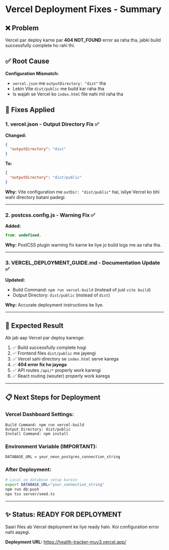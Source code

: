 # Vercel Deployment Fixes - Summary

## ❌ Problem
Vercel par deploy karne par **404 NOT_FOUND** error aa raha tha, jabki build successfully complete ho rahi thi.

## ✅ Root Cause
**Configuration Mismatch:**
- `vercel.json` me `outputDirectory: "dist"` tha
- Lekin Vite `dist/public` me build kar raha tha
- Is wajah se Vercel ko `index.html` file nahi mil raha tha

## 🔧 Fixes Applied

### 1. **vercel.json - Output Directory Fix** ✅
**Changed:**
```json
{
  "outputDirectory": "dist"
}
```

**To:**
```json
{
  "outputDirectory": "dist/public"
}
```

**Why:** Vite configuration me `outDir: "dist/public"` hai, isliye Vercel ko bhi wahi directory batani padegi.

---

### 2. **postcss.config.js - Warning Fix** ✅
**Added:**
```js
from: undefined,
```

**Why:** PostCSS plugin warning fix karne ke liye jo build logs me aa raha tha.

---

### 3. **VERCEL_DEPLOYMENT_GUIDE.md - Documentation Update** ✅
**Updated:**
- Build Command: `npm run vercel-build` (instead of just `vite build`)
- Output Directory: `dist/public` (instead of `dist`)

**Why:** Accurate deployment instructions ke liye.

---

## 🎯 Expected Result

Ab jab aap Vercel par deploy karenge:

1. ✅ Build successfully complete hogi
2. ✅ Frontend files `dist/public` me jayengi
3. ✅ Vercel sahi directory se `index.html` serve karega
4. ✅ **404 error fix ho jayega**
5. ✅ API routes `/api/*` properly work karengi
6. ✅ React routing (wouter) properly work karega

---

## 📋 Next Steps for Deployment

### Vercel Dashboard Settings:
```
Build Command: npm run vercel-build
Output Directory: dist/public
Install Command: npm install
```

### Environment Variable (IMPORTANT):
```
DATABASE_URL = your_neon_postgres_connection_string
```

### After Deployment:
```bash
# Local se database setup karein
export DATABASE_URL="your_connection_string"
npm run db:push
npx tsx server/seed.ts
```

---

## ✨ Status: READY FOR DEPLOYMENT

Saari files ab Vercel deployment ke liye ready hain. Koi configuration error nahi aayegi.

**Deployment URL:** https://health-tracker-muy3.vercel.app/
